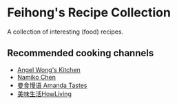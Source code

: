 # Feihong's Recipe Collection

A collection of interesting (food) recipes.

## Recommended cooking channels

- [Angel Wong's Kitchen](https://www.youtube.com/channel/UCCJdqnlqrmTUAYvS6i3nAXA)
- [Namiko Chen](https://www.youtube.com/channel/UCvBtKQaoDhsHkrvtLjSAhyw)
- [曼食慢语 Amanda Tastes](https://www.youtube.com/channel/UCmXkJ9ReY5hjvYPcnmBwing)
- [美味生活HowLiving](https://www.youtube.com/channel/UCsd3YtVFfGGTxtj98Hz-JvQ)
